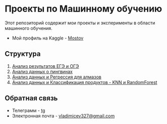 # Проекты по Машинному обучению

Этот репозиторий содержит мои проекты и эксперименты в области машинного обучения.

- Мой профиль на Kaggle - [Mostov](https://www.kaggle.com/mostov)

## Структура

1. [Анализ результатов ЕГЭ и ОГЭ](./EGE_OGE_Results/)
2. [Анализ данных о пингвинах](./Penguins-Eda-And-Preprocessing)
3. [Анализ данных и Регрессия для алмазов](./Diamonds_Price_EDA_and_Regression)
4. [Анализ данных и Классификация продуктов -  KNN и RandomForest](./Food_KNN_and_RandomForest_Classification)

## Обратная связь
- Телеграмм - [tg](https://t.me/most0v)
- Электронная почта - [vladimicev327@gmail.com](mailto:vladimicev327@gmail.com)